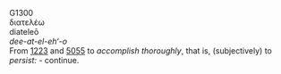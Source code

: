 G1300  
διατελέω  
diateleō  
*dee-at-el-eh‘-o*  
From [1223](g1223) and [5055](g5055) to *accomplish* *thoroughly*, that
is, (subjectively) to *persist:* - continue.  
